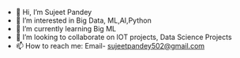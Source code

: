 - 👋 Hi, I’m Sujeet Pandey
- 👀 I’m interested in Big Data, ML,AI,Python
- 🌱 I’m currently learning Big ML
- 💞️ I’m looking to collaborate on IOT projects, Data Science Projects
- 📫 How to reach me: Email- sujeetpandey502@gmail.com

<!---
aaryaa/aaryaa is a ✨ special ✨ repository because its `README.md` (this file) appears on your GitHub profile.
You can click the Preview link to take a look at your changes.
--->

